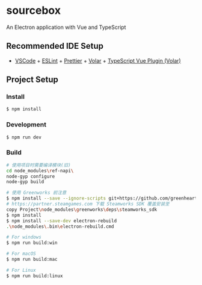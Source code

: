 # sourcebox

An Electron application with Vue and TypeScript

## Recommended IDE Setup

- [VSCode](https://code.visualstudio.com/) + [ESLint](https://marketplace.visualstudio.com/items?itemName=dbaeumer.vscode-eslint) + [Prettier](https://marketplace.visualstudio.com/items?itemName=esbenp.prettier-vscode) + [Volar](https://marketplace.visualstudio.com/items?itemName=Vue.volar) + [TypeScript Vue Plugin (Volar)](https://marketplace.visualstudio.com/items?itemName=Vue.vscode-typescript-vue-plugin)

## Project Setup

### Install

```bash
$ npm install
```

### Development

```bash
$ npm run dev
```

### Build

```bash
# 使用项目时需要编译模块(旧)
cd node_modules\ref-napi\
node-gyp configure
node-gyp build

# 使用 Greenworks 前注意
$ npm install --save --ignore-scripts git+https://github.com/greenheartgames/greenworks.git
# https://partner.steamgames.com 下载 Steamworks SDK 覆盖安装至
copy Project\node_modules\greenworks\deps\steamworks_sdk
$ npm install
$ npm install --save-dev electron-rebuild
.\node_modules\.bin\electron-rebuild.cmd

# For windows
$ npm run build:win

# For macOS
$ npm run build:mac

# For Linux
$ npm run build:linux
```
